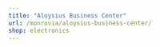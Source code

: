 ```yaml
---
title: "Aloysius Business Center"
url: /monrovia/aloysius-business-center/
shop: electronics
---
```

